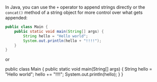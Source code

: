  In Java, you can use the `+` operator to append strings directly or the `concat()` method of a string object for more control over what gets appended:

```java
public class Main {
    public static void main(String[] args) {
        String hello = "Hello world";
        System.out.println(hello + "!!!!");
    }
}
```
or 

public class Main {
    public static void main(String[] args) {
        String hello = "Hello world";
        hello += "!!!!";
        System.out.println(hello);
    }
}
